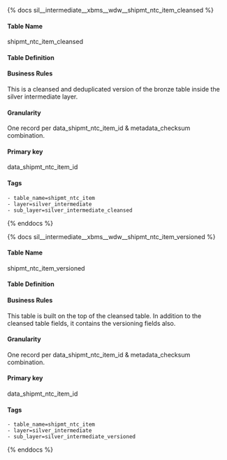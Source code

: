 {% docs sil__intermediate__xbms__wdw__shipmt_ntc_item_cleansed %}

#### Table Name
shipmt_ntc_item_cleansed

#### Table Definition


#### Business Rules
This is a cleansed and deduplicated version of the bronze table inside the silver intermediate layer.

#### Granularity
One record per data_shipmt_ntc_item_id & metadata_checksum combination.

#### Primary key
data_shipmt_ntc_item_id

#### Tags
    - table_name=shipmt_ntc_item
    - layer=silver_intermediate
    - sub_layer=silver_intermediate_cleansed

{% enddocs %}

{% docs sil__intermediate__xbms__wdw__shipmt_ntc_item_versioned %}

#### Table Name
shipmt_ntc_item_versioned

#### Table Definition


#### Business Rules
This table is built on the top of the cleansed table. In addition to the cleansed table fields, it contains the versioning fields also.

#### Granularity
One record per data_shipmt_ntc_item_id & metadata_checksum combination.

#### Primary key
data_shipmt_ntc_item_id

#### Tags
    - table_name=shipmt_ntc_item
    - layer=silver_intermediate
    - sub_layer=silver_intermediate_versioned

{% enddocs %}
